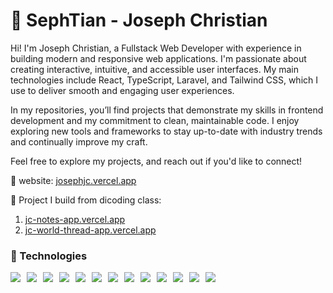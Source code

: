 # 👺 SephTian - Joseph Christian

Hi! I'm Joseph Christian, a Fullstack Web Developer with experience in building modern and responsive web applications. I'm passionate about creating interactive, intuitive, and accessible user interfaces. My main technologies include React, TypeScript, Laravel, and Tailwind CSS, which I use to deliver smooth and engaging user experiences.

In my repositories, you’ll find projects that demonstrate my skills in frontend development and my commitment to clean, maintainable code. I enjoy exploring new tools and frameworks to stay up-to-date with industry trends and continually improve my craft.

Feel free to explore my projects, and reach out if you'd like to connect!

🔗 website: <a href="https://josephjc.vercel.app">josephjc.vercel.app</a>

🔗 Project I build from dicoding class:
1. <a href="https://jc-notes-app.vercel.app">jc-notes-app.vercel.app</a>
2. <a href="https://jc-world-thread-app.vercel.app">jc-world-thread-app.vercel.app</a>

### 🧰 Technologies
<div style="display:flex;gap:10px;">
  <img  src="https://skillicons.dev/icons?i=html"/>
  <img  src="https://skillicons.dev/icons?i=css"/>
  <img src="https://skillicons.dev/icons?i=bootstrap"/>
  <img  src="https://skillicons.dev/icons?i=tailwind"/>
  <img src="https://skillicons.dev/icons?i=js"/>
  <img src="https://skillicons.dev/icons?i=ts"/>
  <img src="https://skillicons.dev/icons?i=react"/>
  <img  src="https://skillicons.dev/icons?i=php"/>
  <img src="https://skillicons.dev/icons?i=laravel"/>
  <img src="https://skillicons.dev/icons?i=git"/>
  <img src="https://skillicons.dev/icons?i=redux"/>
  <img src="https://skillicons.dev/icons?i=postgres"/>
  <img  src="https://skillicons.dev/icons?i=mysql"/>
</div>
<br />
<br />
